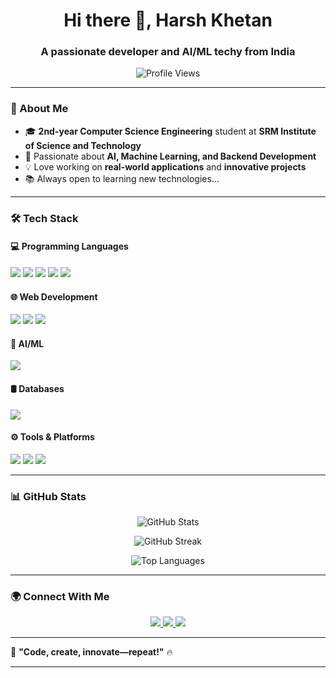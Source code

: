 

<h1 align="center">Hi there 👋, Harsh Khetan</h1>
<h3 align="center">A passionate developer and AI/ML techy from India</h3>

<p align="center">
  <img src="https://komarev.com/ghpvc/?username=HarshKhetan20&label=Profile%20Views&color=0e75b6&style=flat" alt="Profile Views" />
</p>

---

### 🚀 About Me  
- 🎓 **2nd-year Computer Science Engineering** student at **SRM Institute of Science and Technology**  
- 🤖 Passionate about **AI, Machine Learning, and Backend Development**  
- 💡 Love working on **real-world applications** and **innovative projects**
- 📚 Always open to learning new technologies...


---

### 🛠 Tech Stack  

#### 💻 Programming Languages  
<p>
    <img src="https://img.shields.io/badge/-C-00599C?style=flat&logo=c&logoColor=white" />
    <img src="https://img.shields.io/badge/-C++-00599C?style=flat&logo=c%2B%2B&logoColor=white" />
    <img src="https://img.shields.io/badge/-Java-007396?style=flat&logo=java&logoColor=white" />
    <img src="https://img.shields.io/badge/-Python-3776AB?style=flat&logo=python&logoColor=white" />
    <img src="https://img.shields.io/badge/Django-092E20?style=flat&logo=django&logoColor=white" />
</p>

#### 🌐 Web Development  
<p>
    <img src="https://img.shields.io/badge/-HTML5-E34F26?style=flat&logo=html5&logoColor=white" />
    <img src="https://img.shields.io/badge/-CSS3-1572B6?style=flat&logo=css3&logoColor=white" />
    <img src="https://img.shields.io/badge/-Flask-000000?style=flat&logo=flask&logoColor=white" />
</p>

#### 🤖 AI/ML  
<p>
    <img src="https://img.shields.io/badge/-Scikit%20Learn-F7931E?style=flat&logo=scikit-learn&logoColor=white" />
</p>

#### 🛢 Databases  
<p>
    <img src="https://img.shields.io/badge/-MySQL-4479A1?style=flat&logo=mysql&logoColor=white" />
</p>

#### ⚙️ Tools & Platforms  
<p>
    <img src="https://img.shields.io/badge/-Git-F05032?style=flat&logo=git&logoColor=white" />
    <img src="https://img.shields.io/badge/-GitHub-181717?style=flat&logo=github&logoColor=white" />
    <img src="https://img.shields.io/badge/-VS%20Code-007ACC?style=flat&logo=visual-studio-code&logoColor=white" />
</p>

---

### 📊 GitHub Stats  
<p align="center">
  <img src="https://github-readme-stats.vercel.app/api?username=HarshKhetan20&show_icons=true&theme=radical" alt="GitHub Stats" />
</p>

<p align="center">
  <img src="https://github-readme-streak-stats.herokuapp.com/?user=HarshKhetan20&theme=radical" alt="GitHub Streak" />
</p>


<p align="center">
  <img src="https://github-readme-stats.vercel.app/api/top-langs/?username=HarshKhetan20&size_weight=0.5&count_weight=0.5&theme=radical" alt="Top Languages" />
</p>


---

### 🌍 Connect With Me  
<p align="center">
  <a href="https://www.linkedin.com/in/harshkhetan20/-8bb40827a/">
    <img src="https://img.shields.io/badge/-LinkedIn-0077B5?style=flat&logo=linkedin&logoColor=white" />
</a>  
<a href="mailto:harshkhetan20@gmail.com">
    <img src="https://img.shields.io/badge/-Email-D14836?style=flat&logo=gmail&logoColor=white" />
</a>  
<a href="https://www.instagram.com/harshkhetann" target="_blank">
    <img src="https://img.shields.io/badge/Instagram-E4405F?style=flat&logo=instagram&logoColor=white" />
</a>


</p>

---

🚀 **"Code, create, innovate—repeat!"** 🔥

---
